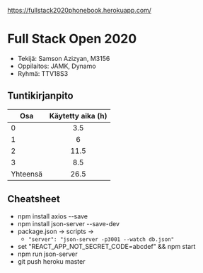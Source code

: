 https://fullstack2020phonebook.herokuapp.com/

# Full Stack Open 2020

* Tekijä: Samson Azizyan, M3156
* Oppilaitos: JAMK, Dynamo
* Ryhmä: TTV18S3

## Tuntikirjanpito

| Osa      | Käytetty aika (h) |
| -------- | :---------------: |
| 0        |        3.5        |
| 1        |         6         |
| 2        |       11.5        |
| 3        |        8.5        |
| Yhteensä |       26.5        |

## Cheatsheet

* npm install axios --save
* npm install json-server --save-dev
* package.json -> scripts ->
  * ```"server": "json-server -p3001 --watch db.json"```
* set "REACT_APP_NOT_SECRET_CODE=abcdef" && npm start
* npm run json-server
* git push heroku master